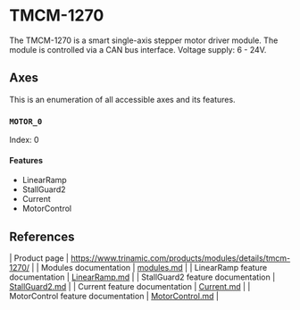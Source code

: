 # TMCM-1270

The TMCM-1270 is a smart single-axis stepper motor driver module. The module is controlled via a CAN bus interface. Voltage supply: 6 - 24V.

## Axes

This is an enumeration of all accessible axes and its features.

### `MOTOR_0`

Index: 0

#### Features

- LinearRamp
- StallGuard2
- Current
- MotorControl

## References

| Product page | https://www.trinamic.com/products/modules/details/tmcm-1270/ |
| Modules documentation | [modules.md](../modules.md) |
| LinearRamp feature documentation | [LinearRamp.md](../features/LinearRamp.md) |
| StallGuard2 feature documentation | [StallGuard2.md](../features/StallGuard2.md) |
| Current feature documentation | [Current.md](../features/Current.md) |
| MotorControl feature documentation | [MotorControl.md](../features/MotorControl.md) |
